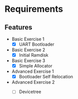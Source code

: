 # Requirements

## Features

- Basic Exercise 1
    - [x] UART Bootloader 
- Basic Exercise 2
    - [x] Initial Ramdisk 
- Basic Exercise 3      
    - [x] Simple Allocator 
- Advanced Exercise 1
    - [x] Bootloader Self Relocation
- Advanced Exercise 2
    - [ ] Devicetree

